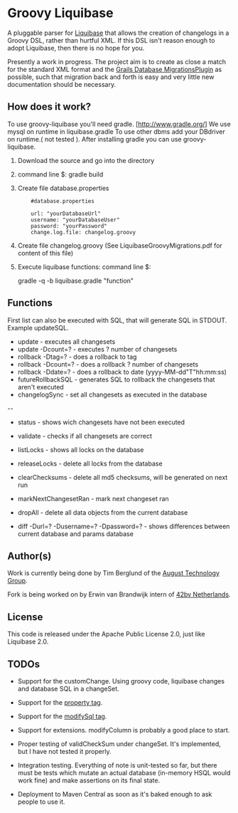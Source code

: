 # Groovy Liquibase
A pluggable parser for [Liquibase](http://liquibase.org) that allows the creation of changelogs in a Groovy DSL, rather than hurtful XML. If this DSL isn't reason enough to adopt Liquibase, then there is no hope for you. 

Presently a work in progress. The project aim is to create as close a match for the standard XML format and the [Grails Database MigrationsPlugin](http://www.grails.org/plugin/database-migration) as possible, such that migration back and forth is easy and very little new documentation should be necessary.

## How does it work?
To use groovy-liquibase you'll need gradle. [http://www.gradle.org/]
We use mysql on runtime in liquibase.gradle To use other dbms add your DBdriver on runtime.( not tested ).
After installing gradle you can use groovy-liquibase.

1)  Download the source and go into the directory

2)  command line $:  gradle build

3)  Create file database.properties

            #database.properties 

            url: "yourDatabaseUrl"
            username: "yourDatabaseUser"
            password: "yourPassword"
            change.log.file: changelog.groovy

4)  Create file changelog.groovy (See LiquibaseGroovyMigrations.pdf for content of this file)

5)  Execute liquibase functions: command line $:  

       gradle -q -b liquibase.gradle "function"


## Functions
First list can also be executed with SQL, that will generate SQL in STDOUT. Example updateSQL.


* update		                - executes all changesets 
* update -Dcount=?	        - executes ? number of changesets
* rollback -Dtag=?	        - does a rollback to tag
* rollback -Dcount=?	        - does a rollback ? number of changesets
* rollback -Ddate=?	        - does a rollback to date (yyyy-MM-dd"T"hh:mm:ss)
* futureRollbackSQL	        - generates SQL to rollback the changesets that aren't executed
* changelogSync	        - set all changesets as executed in the database

--

* status		                - shows wich changesets have not been executed
* validate		                - checks if all changesets are correct
* listLocks		                - shows all locks on the database
* releaseLocks		        - delete all locks from the database
* clearChecksums	        - delete all md5 checksums, will be generated on next run
* markNextChangesetRan	- mark next changeset ran
* dropAll		                - delete all data objects from the current database

* diff -Durl=? -Dusername=? -Dpassword=?	- shows differences between current database and params database


## Author(s)
Work is currently being done by Tim Berglund of the [August Technology Group](http://augusttechgroup.com).

Fork is being worked on by Erwin van Brandwijk intern of [42bv Netherlands](http://www.42.nl).

## License
This code is released under the Apache Public License 2.0, just like Liquibase 2.0.

## TODOs

 * Support for the customChange. Using groovy code, liquibase changes and database SQL in a changeSet.
 * Support for the [property tag](http://www.liquibase.org/manual/changelog_parameters).
 * Support for the [modifySql tag](http://www.liquibase.org/manual/modify_sql?s[]=modifysql).
 * Support for extensions. modifyColumn is probably a good place to start.

 * Proper testing of validCheckSum under changeSet. It's implemented, but I have not tested it properly.
 * Integration testing. Everything of note is unit-tested so far, but there must be tests which mutate an actual database (in-memory HSQL would work fine) and make assertions on its final state.
 * Deployment to Maven Central as soon as it's baked enough to ask people to use it.
